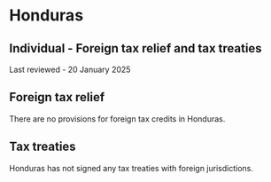 # Honduras
## Individual - Foreign tax relief and tax treaties
Last reviewed - 20 January 2025
## Foreign tax relief
There are no provisions for foreign tax credits in Honduras.
## Tax treaties
Honduras has not signed any tax treaties with foreign jurisdictions.
